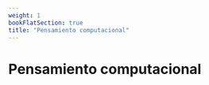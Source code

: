 ```yaml
---
weight: 1
bookFlatSection: true
title: "Pensamiento computacional"
---
```


# Pensamiento computacional
